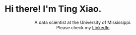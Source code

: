 # Hi there! I'm Ting Xiao.

<!--
**T-Xiao/T-Xiao** is a ✨ _special_ ✨ repository because its `README.md` (this file) appears on your GitHub profile.

Here are some ideas to get you started:

- 🔭 I’m currently working on ...
- 🌱 I’m currently learning ...
- 👯 I’m looking to collaborate on ...
- 🤔 I’m looking for help with ...
- 💬 Ask me about ...
- 📫 How to reach me: ...
- 😄 Pronouns: ...
- ⚡ Fun fact: ...
-->
<p align="center">A data scientist at the University of Mississippi.</br> 
Please check my <a href="https://www.linkedin.com/in/ting-xiao-01ab7542/"> LinkedIn</a></p>

